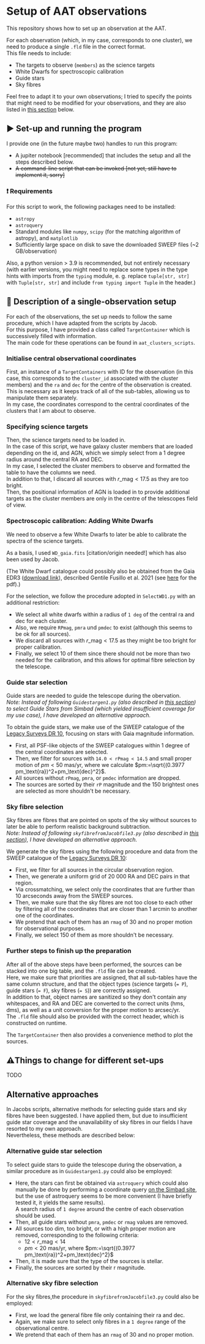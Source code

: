 # Setup of AAT observations

This repository shows how to set up an observation at the AAT.

For each observation (which, in my case, corresponds to one cluster), we need to produce a single `.fld` file in the correct format.\
This file needs to include:

- The targets to observe (`members`) as the science targets
- White Dwarfs for spectroscopic calibration
- Guide stars
- Sky fibres

Feel free to adapt it to your own observations; I tried to specify the points that might need to be modified for your observations, and they are also listed in [this section](#things_to_change) below.
  
## :arrow_forward: Set-up and running the program

I provide one (in the future maybe two) handles to run this program:

- A jupiter notebook [recommended] that includes the setup and all the steps described below.
- <s>A command-line script that can be invoked [not yet, still have to implement it, sorry]</s>

### :exclamation: Requirements

For this script to work, the following packages need to be installed:

- `astropy`
- `astroquery`
- Standard modules like `numpy`, `scipy` (for the matching algorithm of astropy), and `matplotlib`
- Sufficiently large space on disk to save the downloaded SWEEP files (~2 GB/observation)
  
Also, a python version $>$ 3.9 is recommended, but not entirely necessary (with earlier versions, you might need to replace some types in the type hints with imports from the `typing` module, e. g. replace `tuple[str, str]` with `Tuple[str, str]` and include `from typing import Tuple` in the header.)

## :telescope: Description of a single-observation setup

For each of the observations, the set up needs to follow the same procedure, which I have adapted from the scripts by Jacob.\
For this purpose, I have provided a class called `TargetContainer` which is successively filled with information.\
The main code for these operations can be found in `aat_clusters_scripts`.

### Initialise central observational coordinates

First, an instance of a `TargetContainers` with ID for the observation (in this case, this corresponds to the `cluster_id` associated with the cluster members) and the `ra` and `dec` for the centre of the observation is created.\
This is necessary as it keeps track of all of the sub-tables, allowing us to manipulate them separately.\
In my case, the coordinates correspond to the central coordinates of the clusters that I am about to observe.

### Specifying science targets

Then, the science targets need to be loaded in.\
In the case of this script, we have galaxy cluster members that are loaded depending on the id, and AGN, which we simply select from a 1 degree radius around the central RA and DEC.\
In my case, I selected the cluster members to observe and formatted the table to have the columns we need.\
In addition to that, I discard all sources with $r\text{\_mag} < 17.5$ as they are too bright.\
Then, the positional information of AGN is loaded in to provide additional targets as the cluster members are only in the centre of the telescopes field of view.

### Spectroscopic calibration: Adding White Dwarfs

We need to observe a few White Dwarfs to later be able to calibrate the spectra of the science targets.

As a basis, I used `WD_gaia.fits` [citation/origin needed!] which has also been used by Jacob.

(The White Dwarf catalogue could possibly also be obtained from the Gaia EDR3 ([download link](https://warwick.ac.uk/fac/sci/physics/research/astro/research/catalogues/gaiaedr3_wd_main.fits.gz)), described Gentile Fusillo et al. 2021 (see [here](https://arxiv.org/pdf/2106.07669.pdf) for the pdf).)

For the selection, we follow the procedure adopted in `SelectWD1.py` with an additional restriction:

- We select all white dwarfs within a radius of `1 deg` of the central ra and dec for each cluster.
- Also, we require `RPmag`, `pmra` und `pmdec` to exist (although this seems to be ok for all sources).
- We discard all sources with $r\text{\_mag} < 17.5$ as they might be too bright for proper calibration.
- Finally, we select 10 of them since there should not be more than two needed for the calibration, and this allows for optimal fibre selection by the telescope.

### Guide star selection

Guide stars are needed to guide the telescope during the obervation.\
*Note: Instead of following `Guidestargen1.py` (also described in [this section](#alternative-guide-star-selection)) to select Guide Stars from Simbad (which yielded insufficient coverage for my use case), I have developed an alternative approach.*

To obtain the guide stars, we make use of the SWEEP catalogue of the [Legacy Surveys DR 10](https://www.legacysurvey.org/dr10/description/), focusing on stars with Gaia magnitude information.

- First, all PSF-like objects of the SWEEP catalogues within 1 degree of the central coordinates are selected.
- Then, we filter for sources with `14.0 < rPmag < 14.5` and small proper motion of $pm < 50$ mas/yr, where we calculate $pm:=\sqrt{(0.3977 pm_\text{ra})^2+pm_\text{dec}^2}$.
- All sources without `rPmag`, `pmra`, or `pmdec` information are dropped.
- The sources are sorted by their `rP` magnitude and the 150 brightest ones are selected as more shouldn't be necessary.

### Sky fibre selection

Sky fibres are fibres that are pointed on spots of the sky without sources to later be able to perform realistic background subtraction.\
*Note: Instead of following `skyfibrefromJacobfile3.py` (also described in [this section](#alternative-sky-fibre-selection)), I have developed an alternative approach.*

We generate the sky fibres using the following procedure and data from the SWEEP catalogue of the [Legacy Surveys DR 10](https://www.legacysurvey.org/dr10/description/):

- First, we filter for all sources in the circular observation region.
- Then, we generate a uniform grid of 20 000 RA and DEC pairs in that region.
- Via crossmatching, we select only the coordinates that are further than 10 arcseconds away from the SWEEP sources.
- Then, we make sure that the sky fibres are not too close to each other by filtering all of the coordinates that are closer than 1 arcmin to another one of the coordinates.
- We pretend that each of them has an `rmag` of 30 and no proper motion for observational purposes.
- Finally, we select 150 of them as more shouldn't be necessary.

### Further steps to finish up the preparation

After all of the above steps have been performed, the sources can be stacked into one big table, and the `.fld` file can be created.\
Here, we make sure that priorities are assigned, that all sub-tables have the same column structure, and that the object types (science targets (`= P`), guide stars (`= F`), sky fibres (`= S`)) are correctly assigned.\
In addition to that, object names are sanitized so they don't contain any whitespaces, and RA and DEC are converted to the correct units (hms, dms), as well as a unit conversion for the proper motion to arcsec/yr.\
The `.fld` file should also be provided with the correct header, which is constructed on runtime.

The `TargetContainer` then also provides a convenience method to plot the sources.

## <a id="things_to_change" name="things_to_change"></a>:warning:Things to change for different set-ups

TODO

## Alternative approaches

In Jacobs scripts, alternative methods for selecting guide stars and sky fibres have been suggested. I have applied them, but due to insufficient guide star coverage and the unavailability of sky fibres in our fields I have resorted to my own approach.\
Nevertheless, these methods are described below:

### Alternative guide star selection

To select guide stars to guide the telescope during the observation, a similar procedure as in `Guidestargen1.py` could also be employed:

- Here, the stars can first be obtained via `astroquery` which could also manually be done by performing a coordinate query [on the Simbad site](http://simbad.cds.unistra.fr/simbad/sim-fcoo), but the use of astroquery seems to be more convenient (I have briefly tested it, it yields the same results).\
A search radius of `1 degree` around the centre of each observation should be used.
- Then, all guide stars without `pmra`, `pmdec` or `rmag` values are removed.
- All sources too dim, too bright, or with a high proper motion are removed, corresponding to the following criteria:
  - $12 < r \text{\_mag} < 14$
  - $pm < 20$ mas/yr, where $pm:=\sqrt{(0.3977 pm_\text{ra})^2+pm_\text{dec}^2}$
- Then, it is made sure that the type of the sources is stellar.
- Finally, the sources are sorted by their r magnitude.

### Alternative sky fibre selection

For the sky fibres,the procedure in `skyfibrefromJacobfile3.py` could also be employed:

- First, we load the general fibre file only containing their ra and dec.
- Again, we make sure to select only fibres in a `1 degree` range of the observational centre.
- We pretend that each of them has an `rmag` of 30 and no proper motion.
